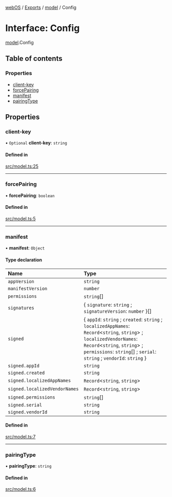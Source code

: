 [webOS](../README.md) / [Exports](../modules.md) / [model](../modules/model.md) / Config

# Interface: Config

[model](../modules/model.md).Config

## Table of contents

### Properties

- [client-key](model.Config.md#client-key)
- [forcePairing](model.Config.md#forcepairing)
- [manifest](model.Config.md#manifest)
- [pairingType](model.Config.md#pairingtype)

## Properties

### client-key

• `Optional` **client-key**: `string`

#### Defined in

[src/model.ts:25](https://github.com/Dabolus/webos-tv/blob/7abb5c9/src/model.ts#L25)

___

### forcePairing

• **forcePairing**: `boolean`

#### Defined in

[src/model.ts:5](https://github.com/Dabolus/webos-tv/blob/7abb5c9/src/model.ts#L5)

___

### manifest

• **manifest**: `Object`

#### Type declaration

| Name | Type |
| :------ | :------ |
| `appVersion` | `string` |
| `manifestVersion` | `number` |
| `permissions` | `string`[] |
| `signatures` | { `signature`: `string` ; `signatureVersion`: `number`  }[] |
| `signed` | { `appId`: `string` ; `created`: `string` ; `localizedAppNames`: `Record`<`string`, `string`\> ; `localizedVendorNames`: `Record`<`string`, `string`\> ; `permissions`: `string`[] ; `serial`: `string` ; `vendorId`: `string`  } |
| `signed.appId` | `string` |
| `signed.created` | `string` |
| `signed.localizedAppNames` | `Record`<`string`, `string`\> |
| `signed.localizedVendorNames` | `Record`<`string`, `string`\> |
| `signed.permissions` | `string`[] |
| `signed.serial` | `string` |
| `signed.vendorId` | `string` |

#### Defined in

[src/model.ts:7](https://github.com/Dabolus/webos-tv/blob/7abb5c9/src/model.ts#L7)

___

### pairingType

• **pairingType**: `string`

#### Defined in

[src/model.ts:6](https://github.com/Dabolus/webos-tv/blob/7abb5c9/src/model.ts#L6)

